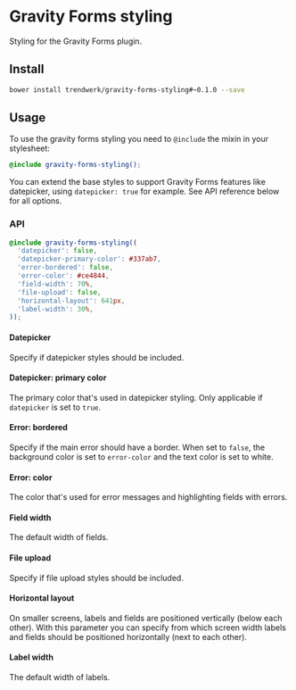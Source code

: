# Gravity Forms styling
Styling for the Gravity Forms plugin.

## Install
```sh
bower install trendwerk/gravity-forms-styling#~0.1.0 --save
```

## Usage
To use the gravity forms styling you need to `@include` the mixin in your stylesheet:

```scss
@include gravity-forms-styling();
```

You can extend the base styles to support Gravity Forms features like datepicker, using `datepicker: true` for example. See API reference below for all options.

### API
```scss
@include gravity-forms-styling((
  'datepicker': false,
  'datepicker-primary-color': #337ab7,
  'error-bordered': false,
  'error-color': #ce4844,
  'field-width': 70%,
  'file-upload': false,
  'horizontal-layout': 641px,
  'label-width': 30%,
));
```

#### Datepicker
Specify if datepicker styles should be included.

#### Datepicker: primary color
The primary color that's used in datepicker styling. Only applicable if `datepicker` is set to `true`.

#### Error: bordered
Specify if the main error should have a border. When set to `false`, the background color is set to `error-color` and the text color is set to white.

#### Error: color
The color that's used for error messages and highlighting fields with errors.

#### Field width
The default width of fields.

#### File upload
Specify if file upload styles should be included.

#### Horizontal layout
On smaller screens, labels and fields are positioned vertically (below each other). With this parameter you can specify from which screen width labels and fields should be positioned horizontally (next to each other).

#### Label width
The default width of labels.
